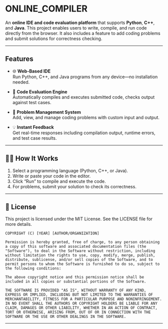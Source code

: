 #  ONLINE_COMPILER

An **online IDE and code evaluation platform** that supports **Python**, **C++**, and **Java**. This project enables users to write, compile, and run code directly from the browser. It also includes a feature to add coding problems and submit solutions for correctness checking.

---

##  Features

- 🌐 **Web-Based IDE**  
  Run Python, C++, and Java programs from any device—no installation needed.

- 🧪 **Code Evaluation Engine**  
  Automatically compiles and executes submitted code, checks output against test cases.

- 🧩 **Problem Management System**  
  Add, view, and manage coding problems with custom input and output.

- 💡 **Instant Feedback**  
  Get real-time responses including compilation output, runtime errors, and test case results.

---


## 🧑‍🏫 How It Works

1. Select a programming language (Python, C++, or Java).
2. Write or paste your code in the editor.
3. Click “Run” to compile and execute the code.
4. For problems, submit your solution to check its correctness.

---

## 📄 License

This project is licensed under the MIT License. See the LICENSE file for more details.
```
COPYRIGHT (C) [YEAR] [AUTHOR/ORGANIZATION]

Permission is hereby granted, free of charge, to any person obtaining a copy of this software and associated documentation files (the "Software"), to deal in the Software without restriction, including without limitation the rights to use, copy, modify, merge, publish, distribute, sublicense, and/or sell copies of the Software, and to permit persons to whom the Software is furnished to do so, subject to the following conditions:

The above copyright notice and this permission notice shall be included in all copies or substantial portions of the Software.

THE SOFTWARE IS PROVIDED "AS IS", WITHOUT WARRANTY OF ANY KIND, EXPRESS OR IMPLIED, INCLUDING BUT NOT LIMITED TO THE WARRANTIES OF MERCHANTABILITY, FITNESS FOR A PARTICULAR PURPOSE AND NONINFRINGEMENT. IN NO EVENT SHALL THE AUTHORS OR COPYRIGHT HOLDERS BE LIABLE FOR ANY CLAIM, DAMAGES OR OTHER LIABILITY, WHETHER IN AN ACTION OF CONTRACT, TORT OR OTHERWISE, ARISING FROM, OUT OF OR IN CONNECTION WITH THE SOFTWARE OR THE USE OR OTHER DEALINGS IN THE SOFTWARE.
```

---

